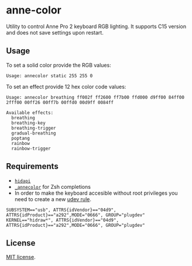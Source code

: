 # anne-color
Utility to control Anne Pro 2 keyboard RGB lighting. It supports C15 version and does not save settings upon restart.

## Usage
To set a solid color provide the RGB values:
```
Usage: annecolor static 255 255 0
```
To set an effect provide 12 hex color code values:
```
Usage: annecolor breathing ff002f ff2600 ff7b00 ffd000 d9ff00 84ff00 2fff00 00ff26 00ff7b 00ffd0 00d9ff 0084ff

Available effects:
  breathing
  breathing-key
  breathing-trigger
  gradual-breathing
  poptang
  rainbow
  rainbow-trigger
```

## Requirements
- [`hidapi`](https://github.com/libusb/hidapi#about)
- [`_annecolor`](_annecolor) for Zsh completions
- In order to make the keyboard accesible without root privileges you need to create a new [udev rule](https://aur.archlinux.org/cgit/aur.git/tree/obinskit.install?h=obinskit).
```
SUBSYSTEM=="usb", ATTRS{idVendor}=="04d9", ATTRS{idProduct}=="a292",MODE="0666", GROUP="plugdev"
KERNEL=="hidraw*", ATTRS{idVendor}=="04d9", ATTRS{idProduct}=="a292",MODE="0666", GROUP="plugdev"
```

## License
[MIT license](LICENSE).
